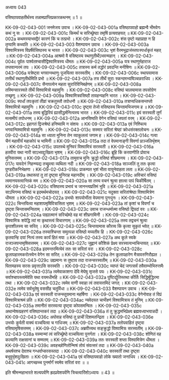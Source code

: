 अध्यायः 043
	
वसिष्ठापवाहतीर्थस्य तन्नामप्राप्तिप्रकारकथनम् ॥ 1 ॥

KK-09-02-043-001	जनमेजय उवाच ।
KK-09-02-043-001a	वसिष्ठापवाहो ब्रह्मन्वै भीमवेगः कथं नु सः ।
KK-09-02-043-001c	किमर्थं च सरिच्छ्रेष्ठा तमृषिं प्रत्यवाहयत् ॥
KK-09-02-043-002a	कथमस्याभवद्वैरं कारणं किं च तत्प्रभो ।
KK-09-02-043-002c	शंस पृष्टो महाप्राज्ञ न हि तृप्यामि कथ्यति ॥
KK-09-02-043-003	वैशम्पायन उवाच ।
KK-09-02-043-003a	विश्वामित्रस्य विप्रर्षेर्वसिष्ठस्य च भारत ।
KK-09-02-043-003c	भृशं वैरमभूद्राजंस्तपःस्पर्धाकृतं महत् ॥
KK-09-02-043-004a	आश्रमो वै वसिष्ठस्य स्थाणुतीर्थेऽभवन्महान् ।
KK-09-02-043-004c	पूर्वतः पार्श्वतश्चासीद्विश्वामित्रस्य धीमतः ॥
KK-09-02-043-005a	यत्र स्थाणुर्महाराज तप्तवान्परमं तपः ।
KK-09-02-043-005c	तत्रास्य कर्म तद्धोरं प्रवदन्ति मनीषिणः ॥
KK-09-02-043-006a	यत्रेष्ट्वा भगवान्स्थाणुः पूजयित्वा सरस्वतीम् ।
KK-09-02-043-006c	स्थापयामास तत्तीर्थं स्थाणुतीर्थमिति प्रभो ॥
KK-09-02-043-007a	तत्र तीर्थे सुराः स्कन्दमभ्यषिञ्चन्नराधिप ।
KK-09-02-043-007c	सैनापत्येन महता सुरारिविनिबर्हणम् ॥
KK-09-02-043-008a	तस्मिन्सारस्वते तीर्थे विश्वामित्रो महामुनिः ।
KK-09-02-043-008c	वसिष्ठं चालयामास तपसोग्रेण तच्छृणु ॥
KK-09-02-043-009a	विश्वामित्रवसिष्ठौ तावहन्यहनि भारत ।
KK-09-02-043-009c	स्पर्धां तपःकृतां तीव्रां चक्रतुस्तौ तपोधनौ ॥
KK-09-02-043-010a	तत्राप्यधिकसन्तप्तो विश्वामित्रो महामुनिः ।
KK-09-02-043-010c	दृष्ट्वा तेजो वसिष्ठस्य चिन्तामभिजगाम ह ॥
KK-09-02-043-011a	तस्य बुद्धिरियं ह्यासीद्धर्मनित्यस्य भारत ।
KK-09-02-043-011c	इयं सरस्वती तूर्णं मत्समीपं तपोधनम् ॥
KK-09-02-043-012a	आनयिष्यति वेगेन वसिष्ठं जपतां वरम् ।
KK-09-02-043-012c	इहागतं द्विजश्रेष्ठं हनिष्यामि न संशयः ॥
KK-09-02-043-013a	एवं निश्चित्य भगवान्विश्वामित्रो महामुनिः ।
KK-09-02-043-013c	सस्मार सरितां श्रेष्ठां क्रोधसंरक्तलोचनः ॥
KK-09-02-043-014a	सा ध्याता मुनिना तेन व्याकुलत्वं जगाम ह ।
KK-09-02-043-014c	गत्वा चैनं महावीर्यं महाकोपं च भामिनी ॥
KK-09-02-043-015a	तदा तं वेपमानाङ्गी विवर्णा प्राञ्जलिर्भृशम् ।
KK-09-02-043-015c	उपतस्थे मुनिवरं विश्वामित्रं सरस्वती ॥
KK-09-02-043-016a	हतवीरा यथा नारी साऽभवद्दुःखिता भृशम् ।
KK-09-02-043-016c	ब्रूहि किं करवाणीति प्रोवाच मुनिसत्तमम् ॥
KK-09-02-043-017a	तामुवाच मुनिः क्रुद्धो वसिष्ठं शीघ्रमानय ।
KK-09-02-043-017c	यावदेनं निहन्म्यद्य तच्छ्रुत्वा व्यथिता नदी ॥
KK-09-02-043-018a	साञ्जलिं तु ततः कृत्वा पुण्डरीकनिभेक्षणा ।
KK-09-02-043-018c	प्राकम्पत भृशं भीता वायुनेवाहता लता ॥
KK-09-02-043-019a	तथारूपां तु तां दृष्ट्वा मुनिराह महानदीम् ।
KK-09-02-043-019c	अविचारं वसिष्ठं त्वमानयस्त्वान्तिकं मम ॥
KK-09-02-043-020a	सा तस्य वचनं श्रुत्वा ज्ञात्वा पापं चिकीर्षितम् ।
KK-09-02-043-020c	वसिष्ठस्य प्रभावं च जानन्त्यप्रतिमं भुवि ॥
KK-09-02-043-021a	साऽभिगम्य वसिष्ठं च इदमर्थमचोदयत् ।
KK-09-02-043-021c	यदुक्ता सरितांश्रेष्ठा विश्वामित्रेण धीमता ॥
KK-09-02-043-022a	उभयोः शापयोर्भीता वेपमाना पुनःपुनः ।
KK-09-02-043-022c	चिन्तयित्वा महाशापमृषिवित्रासिता भृशम् ॥
KK-09-02-043-023a	तां कृशां च विवर्णां च दृष्ट्वा चिन्तासमन्विताम् ।
KK-09-02-043-023c	उवाच राजन्धर्मात्मा वसिष्ठो द्विपदां वरः ॥
KK-09-02-043-024a	पाह्यात्मानं सरिच्छेष्ठे वह मां शीघ्रगामिनी ।
KK-09-02-043-024c	विश्वामित्रः शपेद्धि त्वां मा कृथास्त्वं विचारणाम् ॥
KK-09-02-043-025a	तस्य तद्वचनं श्रुत्वा कृपाशीलस्य सा सरित् ।
KK-09-02-043-025c	चिन्तयामास कौरव्य किं कृत्वा सुकृतं भवेत् ॥
KK-09-02-043-026a	तस्याश्चिन्ता समुत्पन्ना वसिष्ठो मय्यतीव हि ।
KK-09-02-043-026c	कृतवान्हि दयां नित्यं तस्य कार्यं हितं मया ॥
KK-09-02-043-027a	अथ कूले स्वके राजञ्जपन्तमृषिसत्तमम् ।
KK-09-02-043-027c	जुह्वानं कौशिकं प्रेक्ष्य सरस्वत्यभ्यचिन्तयत् ॥
KK-09-02-043-028a	इदमन्तरमित्येवं ततः सा सरितां वरा ।
KK-09-02-043-028c	कूलापहारमकरोत्स्वेन वेगेन सा सरित् ॥
KK-09-02-043-029a	तेन कूलापहारेण मैत्रावरुणिरौह्यत ।
KK-09-02-043-029c	उह्यमानः स तुष्टाव तदा राजन्सरस्वतीम् ॥
KK-09-02-043-030a	पितामहस्य सरसः प्रवृत्ताऽसि सरस्वति ।
KK-09-02-043-030c	व्याप्तं चेदं जगत्सर्वं तवैवाम्भोभिरुत्तमैः ॥
KK-09-02-043-031a	त्वमेवाकाशगा देवि मेघेषु सृजसे पयः ।
KK-09-02-043-031c	सर्वाश्चापस्त्वमेवेति यथा वयमधीमहि ॥
KK-09-02-043-032a	पुष्टिर्द्युतिस्तथा कीर्तिः सिद्धिर्बुद्धिरमा तथा ।
KK-09-02-043-032c	त्वमेव वाणी स्वाहा त्वं तवायत्तमिदं जगत् ।
KK-09-02-043-032e	त्वमेव सर्वभूतेषु वससीह चतुर्विधा ॥
KK-09-02-043-033	वैशम्पायन उवाच ।
KK-09-02-043-033a	एवं सरस्वती राजन्स्तूयमाना महर्षिणा ।
KK-09-02-043-033c	वेगेनोवाह तं विप्रं विश्वामित्राश्रमं प्रति ॥
KK-09-02-043-034ac	न्यवेदयत चाभीक्ष्णं विश्वामित्राय तं मुनिम् ॥
KK-09-02-043-035a	तमानीतं सरस्वत्या दृष्ट्वा कोपसमन्वितः ।
KK-09-02-043-035c	अथान्वेषत्प्रहरणं वसिष्ठान्तकरं तदा ॥
KK-09-02-043-036a	तं तु क्रुद्धमभिप्रेक्ष्य ब्रह्मवध्याभयान्नदी ।
KK-09-02-043-036c	अपोवाह वसिष्ठं तु प्राचीं दिशमतन्द्रिता ।
KK-09-02-043-036e	उभयोः कुर्वती वाक्यं वञ्चयित्वा च गाधिजम् ॥
KK-09-02-043-037a	ततोपवाहितं दृष्ट्वा वसिष्ठमृषिसत्तमम् ।
KK-09-02-043-037c	अब्रवीत्त्वथ सङ्क्रुद्धो विश्वामित्रः सरस्वतीम् ॥
KK-09-02-043-038a	यस्मान्मां त्वं सरिच्छ्रेष्ठे वञ्चयित्वा पुनर्गता ।
KK-09-02-043-038c	शोणितं वह कल्याणि राक्षसानां च सम्मतम् ॥
KK-09-02-043-039a	ततः सरस्वती शप्ता विश्वामित्रेण धीमता ।
KK-09-02-043-039c	अवहच्छोणितोन्मिश्रं तोयं संवत्सरं तदा ॥
KK-09-02-043-040a	अथर्षयश्च देवाश्च गन्धर्वाप्सरसस्तदा ।
KK-09-02-043-040c	सरस्वतीं तथा दृष्ट्वा बभूवुर्भृशदुःखिताः ॥
KK-09-02-043-041a	एवं वसिष्ठापवाहो लोके ख्यातो जनाधिप ।
KK-09-02-043-041c	आगच्छच्च पुनर्मार्गं स्वमेव सरितां वरा ॥ ॥

इति श्रीमन्महाभारते शल्यपर्वणि ह्रदप्रवेशपर्वणि त्रिचत्वारिंशोऽध्यायः ॥ 43 ॥
